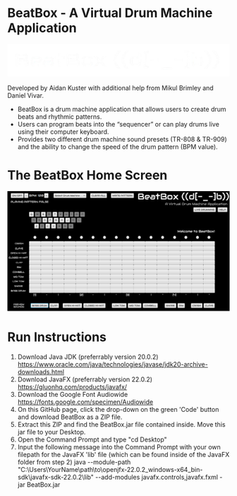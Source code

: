 # BeatBox - A Virtual Drum Machine Application

![image alt](https://github.com/aidankuster/BeatBox/blob/main/BeatBoxLogo-removebg-preview.png?raw=true)

Developed by Aidan Kuster with additional help from Mikul Brimley and Daniel Vivar.

- BeatBox is a drum machine application that allows users to create drum beats and rhythmic patterns.
- Users can program beats into the “sequencer” or can play drums live using their computer keyboard.
- Provides two different drum machine sound presets (TR-808 & TR-909) and the ability to change the speed of the drum pattern (BPM value).

# The BeatBox Home Screen
![image alt](https://github.com/aidankuster/BeatBox/blob/main/Screenshot%20(137).png?raw=true)

# Run Instructions
  1. Download Java JDK (preferrably version 20.0.2)
     https://www.oracle.com/java/technologies/javase/jdk20-archive-downloads.html
  2. Download JavaFX (preferrably version 22.0.2)
     https://gluonhq.com/products/javafx/
  3. Download the Google Font Audiowide
     https://fonts.google.com/specimen/Audiowide
  4. On this GitHub page, click the drop-down on the green 'Code' button and download BeatBox as a ZIP file.
  5. Extract this ZIP and find the BeatBox.jar file contained inside. Move this jar file to your Desktop.
  6. Open the Command Prompt and type "cd Desktop"
  7. Input the following message into the Command Prompt with your own filepath for the JavaFX 'lib' file (which can be found inside of the JavaFX folder from step 2)
     java --module-path "C:\Users\YourName\path\to\openjfx-22.0.2_windows-x64_bin-sdk\javafx-sdk-22.0.2\lib" --add-modules javafx.controls,javafx.fxml -jar BeatBox.jar
  
